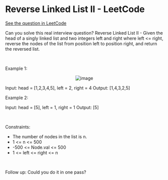 # Reverse Linked List II - LeetCode
[See the question in LeetCode](https://leetcode.com/problems/reverse-linked-list-ii/?envType=study-plan-v2&envId=top-interview-150)

Can you solve this real interview question? Reverse Linked List II - Given the head of a singly linked list and two integers left and right where left <= right, reverse the nodes of the list from position left to position right, and return the reversed list.

 

Example 1:


<p align="center">
  <img src="https://assets.leetcode.com/uploads/2021/02/19/rev2ex2.jpg" alt="image" >
</p>



Input: head = [1,2,3,4,5], left = 2, right = 4
Output: [1,4,3,2,5]


Example 2:


Input: head = [5], left = 1, right = 1
Output: [5]


 

Constraints:

 * The number of nodes in the list is n.
 * 1 <= n <= 500
 * -500 <= Node.val <= 500
 * 1 <= left <= right <= n

 

Follow up: Could you do it in one pass?
